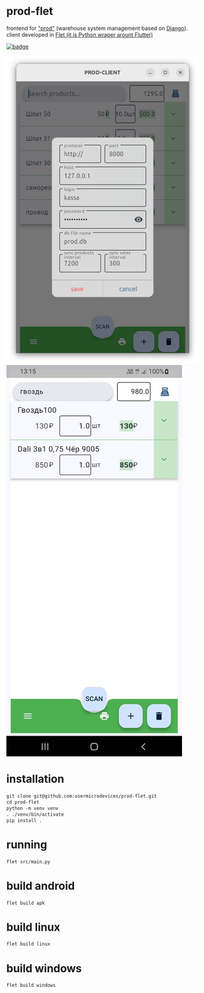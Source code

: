 # prod-flet
frontend for ["prod"](https://github.com/usermicrodevices/prod/) (warehouse system management based on [Django](https://github.com/django/django)). client developed in [Flet (it is Python wraper arount Flutter)](https://github.com/flet-dev/flet)

[![badge](https://img.shields.io/badge/license-MIT-blue)](https://github.com/usermicrodevices/prod/blob/main/LICENSE)

![image](./screen.png "main screen")
![image](./phone-screen.jpg "main screen")

# installation
```
git clone git@github.com:usermicrodevices/prod-flet.git
cd prod-flet
python -m venv venv
. ./venv/bin/activate
pip install .
```

# running
```
flet src/main.py
```

# build android
```
flet build apk
```

# build linux
```
flet build linux
```

# build windows
```
flet build windows
```

